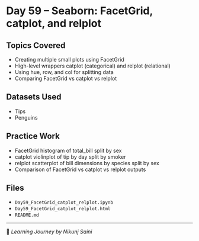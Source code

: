 # Day 59 – Seaborn: FacetGrid, catplot, and relplot

##  Topics Covered 
- Creating multiple small plots using FacetGrid
- High-level wrappers catplot (categorical) and relplot (relational)
- Using hue, row, and col for splitting data
- Comparing FacetGrid vs catplot vs relplot
 
##  Datasets Used 
- Tips 
- Penguins
 
##  Practice Work
- FacetGrid histogram of total_bill split by sex
- catplot violinplot of tip by day split by smoker 
- relplot scatterplot of bill dimensions by species split by sex
- Comparison of FacetGrid vs catplot vs relplot outputs

##  Files
- `Day59_FacetGrid_catplot_relplot.ipynb`
- `Day59_FacetGrid_catplot_relplot.html`
- `README.md`

---
🔗 *Learning Journey by Nikunj Saini*

